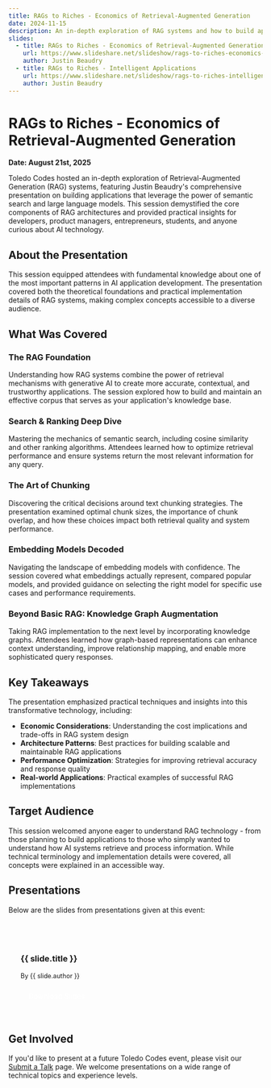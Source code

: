 ```yaml
---
title: RAGs to Riches - Economics of Retrieval-Augmented Generation
date: 2024-11-15
description: An in-depth exploration of RAG systems and how to build applications that leverage the power of semantic search and large language models.
slides:
  - title: RAGs to Riches - Economics of Retrieval-Augmented Generation
    url: https://www.slideshare.net/slideshow/rags-to-riches-economics-of-retrieval-augmented-generation-pdf/282594682
    author: Justin Beaudry
  - title: RAGs to Riches - Intelligent Applications
    url: https://www.slideshare.net/slideshow/rags-to-riches-intelligent-applications-pdf/282594683
    author: Justin Beaudry
---
```


# RAGs to Riches - Economics of Retrieval-Augmented Generation

**Date: August 21st, 2025**

Toledo Codes hosted an in-depth exploration of Retrieval-Augmented Generation (RAG) systems, featuring Justin Beaudry's comprehensive presentation on building applications that leverage the power of semantic search and large language models. This session demystified the core components of RAG architectures and provided practical insights for developers, product managers, entrepreneurs, students, and anyone curious about AI technology.

## About the Presentation

This session equipped attendees with fundamental knowledge about one of the most important patterns in AI application development. The presentation covered both the theoretical foundations and practical implementation details of RAG systems, making complex concepts accessible to a diverse audience.

## What Was Covered

### The RAG Foundation
Understanding how RAG systems combine the power of retrieval mechanisms with generative AI to create more accurate, contextual, and trustworthy applications. The session explored how to build and maintain an effective corpus that serves as your application's knowledge base.

### Search & Ranking Deep Dive
Mastering the mechanics of semantic search, including cosine similarity and other ranking algorithms. Attendees learned how to optimize retrieval performance and ensure systems return the most relevant information for any query.

### The Art of Chunking
Discovering the critical decisions around text chunking strategies. The presentation examined optimal chunk sizes, the importance of chunk overlap, and how these choices impact both retrieval quality and system performance.

### Embedding Models Decoded
Navigating the landscape of embedding models with confidence. The session covered what embeddings actually represent, compared popular models, and provided guidance on selecting the right model for specific use cases and performance requirements.

### Beyond Basic RAG: Knowledge Graph Augmentation
Taking RAG implementation to the next level by incorporating knowledge graphs. Attendees learned how graph-based representations can enhance context understanding, improve relationship mapping, and enable more sophisticated query responses.

## Key Takeaways

The presentation emphasized practical techniques and insights into this transformative technology, including:

- **Economic Considerations**: Understanding the cost implications and trade-offs in RAG system design
- **Architecture Patterns**: Best practices for building scalable and maintainable RAG applications
- **Performance Optimization**: Strategies for improving retrieval accuracy and response quality
- **Real-world Applications**: Practical examples of successful RAG implementations

## Target Audience

This session welcomed anyone eager to understand RAG technology - from those planning to build applications to those who simply wanted to understand how AI systems retrieve and process information. While technical terminology and implementation details were covered, all concepts were explained in an accessible way.

## Presentations

Below are the slides from presentations given at this event:

<div class="slides-container">
  <div v-for="slide in $frontmatter.slides" :key="slide.title" class="slide-item">
    <h3>{{ slide.title }}</h3>
    <p class="slide-author">By {{ slide.author }}</p>
    <div class="slide-actions">
      <a :href="slide.url" target="_blank" class="slide-download">
        Download Slides
      </a>
    </div>
  </div>
</div>

## Get Involved

If you'd like to present at a future Toledo Codes event, please visit our [Submit a Talk](/submit-talk/) page. We welcome presentations on a wide range of technical topics and experience levels.

<style>
.slides-container {
  display: grid;
  grid-template-columns: repeat(auto-fill, minmax(300px, 1fr));
  gap: 1.5rem;
  margin: 2rem 0;
}

.slide-item {
  border: 1px solid var(--vp-c-divider);
  border-radius: 8px;
  padding: 1.5rem;
  background-color: var(--vp-c-bg-soft);
  transition: transform 0.2s ease, box-shadow 0.2s ease;
}

.slide-item:hover {
  transform: translateY(-3px);
  box-shadow: 0 5px 15px rgba(0,0,0,0.1);
}

.slide-author {
  color: var(--vp-c-text-2);
  font-size: 0.9em;
  margin: 0.5rem 0 1rem;
}

.slide-actions {
  margin-top: 1rem;
}

.slide-download {
  display: inline-block;
  padding: 0.5rem 1rem;
  background-color: var(--vp-c-brand);
  color: white !important;
  border-radius: 4px;
  text-decoration: none;
  font-weight: 500;
  transition: background-color 0.2s ease;
}

.slide-download:hover {
  background-color: var(--vp-c-brand-dark);
  color: white !important;
}
</style>
